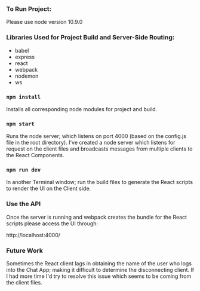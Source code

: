 ### To Run Project:

Please use node version 10.9.0

### Libraries Used for Project Build and Server-Side Routing:

* babel
* express
* react
* webpack
* nodemon
* ws

### `npm install`

Installs all corresponding node modules for project and build.

### `npm start`

Runs the node server; which listens on port 4000 (based on the config.js file in the root directory). I've created a
node server which listens for request on the client files and broadcasts messages from multiple clients to the React
Components.

### `npm run dev`

In another Terminal window; run the build files to generate the React scripts to render the UI on the Client side.

### Use the API

Once the server is running and webpack creates the bundle for the React scripts please access the UI through:

http://localhost:4000/

### Future Work

Sometimes the React client lags in obtaining the name of the user who logs into the Chat App; making it difficult to
determine the disconnecting client. If I had more time I'd try to resolve this issue which seems to be coming from
the client files.